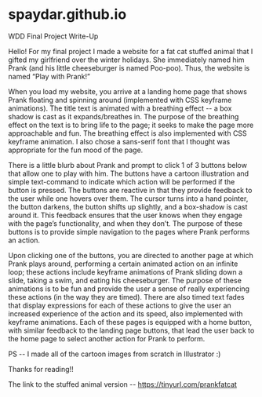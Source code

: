 # spaydar.github.io

WDD Final Project Write-Up

Hello! For my final project I made a website for a fat cat stuffed animal that I gifted my girlfriend over the winter holidays. 
She immediately named him Prank (and his little cheeseburger is named Poo-poo). Thus, the website is named “Play with Prank!”

When you load my website, you arrive at a landing home page that shows Prank floating and spinning around (implemented with 
CSS keyframe animations).  The title text is animated with a breathing effect -- a box shadow is cast as it expands/breathes in. 
The purpose of the breathing effect on the text is to bring life to the page; it seeks to make the page more approachable and fun. 
The breathing effect is also implemented with CSS keyframe animation. I also chose a sans-serif font that I thought was appropriate 
for the fun mood of the page. 

There is a little blurb about Prank and prompt to click 1 of 3 buttons below that allow one to play with him. The buttons have a 
cartoon illustration and simple text-command to indicate which action will be performed if the button is pressed. The buttons are 
reactive in that they provide feedback to the user while one hovers over them. The cursor turns into a hand pointer, the button 
darkens, the button shifts up slightly, and a box-shadow is cast around it. This feedback ensures that the user knows when they 
engage with the page’s functionality, and when they don’t. The purpose of these buttons is to provide simple navigation to the pages 
where Prank performs an action.

Upon clicking one of the buttons, you are directed to another page at which Prank plays around, performing a certain animated 
action on an infinite loop; these actions include keyframe animations of Prank sliding down a slide, taking a swim, and eating his 
cheeseburger. The purpose of these animations is to be fun and provide the user a sense of really experiencing these actions 
(in the way they are timed). There are also timed text fades that display expressions for each of these actions to give the user 
an increased experience of the action and its speed, also implemented with keyframe animations. Each of these pages is equipped 
with a home button, with similar feedback to the landing page buttons, that lead the user back to the home page to select another 
action for Prank to perform.

PS -- I made all of the cartoon images from scratch in Illustrator :)

Thanks for reading!!

The link to the stuffed animal version -- https://tinyurl.com/prankfatcat

